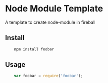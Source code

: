 # Node Module Template

A template to create node-module in fireball

## Install

```js
    npm install foobar
```

## Usage

```js
    var foobar = require('foobar');
```
